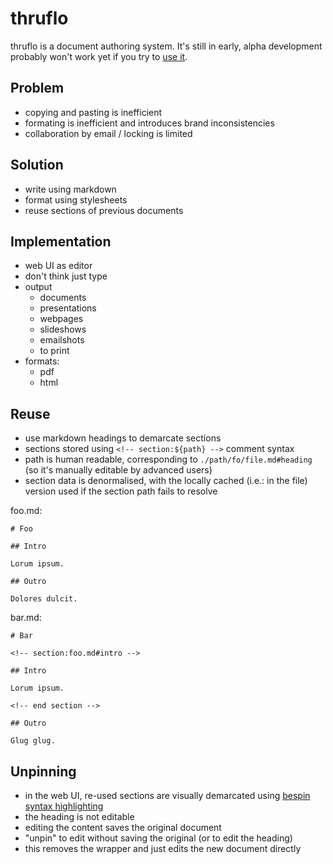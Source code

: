 
# thruflo

thruflo is a document authoring system.  It's still in early, alpha development probably won't work yet if you try to [use it][].


## Problem

* copying and pasting is inefficient
* formating is inefficient and introduces brand inconsistencies
* collaboration by email / locking is limited


## Solution

* write using markdown
* format using stylesheets
* reuse sections of previous documents


## Implementation

* web UI as editor
* don't think just type
* output
  * documents
  * presentations
  * webpages
  * slideshows
  * emailshots
  * to print
* formats:
  * pdf
  * html


## Reuse

* use markdown headings to demarcate sections
* sections stored using `<!-- section:${path} -->` comment syntax
* path is human readable, corresponding to `./path/fo/file.md#heading` (so it's manually editable by advanced users)
* section data is denormalised, with the locally cached (i.e.: in the file) version used if the section path fails to resolve

foo.md:

    # Foo
    
    ## Intro
    
    Lorum ipsum.
    
    ## Outro
    
    Dolores dulcit.

bar.md:

    # Bar
    
    <!-- section:foo.md#intro -->
    
    ## Intro
    
    Lorum ipsum.
    
    <!-- end section -->
    
    ## Outro
    
    Glug glug.


## Unpinning

* in the web UI, re-used sections are visually demarcated using [bespin syntax highlighting][]
* the heading is not editable
* editing the content saves the original document
* "unpin" to edit without saving the original (or to edit the heading)
* this removes the <!-- section --><!-- end section --> wrapper and just edits the new document directly

[use it]: http://github.com/thruflo/thruflo/blob/master/INSTALL.md
[bespin syntax highlighting]: https://bespin.mozillalabs.com/docs/pluginguide/syntax.html
